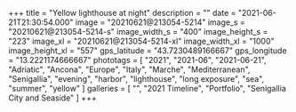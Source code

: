 +++
title = "Yellow lighthouse at night"
description = ""
date = "2021-06-21T21:30:54.000"
image = "20210621@213054-5214"
image_s = "20210621@213054-5214-s"
image_width_s = "400"
image_height_s = "223"
image_xl = "20210621@213054-5214-xl"
image_width_xl = "1000"
image_height_xl = "557"
gps_latitude = "43.7230489166667"
gps_longitude = "13.2221174666667"
phototags = [ "2021", "2021-06", "2021-06-21", "Adriatic", "Ancona", "Europe", "Italy", "Marche", "Mediterranean", "Senigallia", "evening", "harbor", "lighthouse", "long exposure", "sea", "summer", "yellow" ]
galleries = [ "", "2021 Timeline", "Portfolio", "Senigallia City and Seaside" ]
+++

